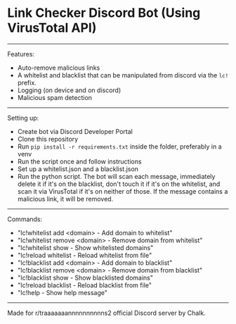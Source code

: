 # Link Checker Discord Bot (Using VirusTotal API)

----------------------------------------
Features: 
- Auto-remove malicious links
- A whitelist and blacklist that can be manipulated from discord via the `lc!` prefix.
- Logging (on device and on discord)
- Malicious spam detection
----------------------------------------
Setting up:  
- Create bot via Discord Developer Portal
- Clone this repository
- Run `pip install -r requirements.txt` inside the folder, preferably in a venv
- Run the script once and follow instructions
- Set up a whitelist.json and a blacklist.json
- Run the python script. The bot will scan each message, immediately delete it if it's on the blacklist, don't touch it if it's on the whitelist, and scan it via VirusTotal if it's on neither of those. If the message contains a malicious link, it will be removed.  
----------------------------------------
Commands:
- "lc!whitelist add \<domain>    - Add domain to whitelist"  
- "lc!whitelist remove \<domain> - Remove domain from whitelist"  
- "lc!whitelist show            - Show whitelisted domains"  
- "lc!reload whitelist          - Reload whitelist from file"  
- "lc!blacklist add \<domain>    - Add domain to blacklist"  
- "lc!blacklist remove \<domain> - Remove domain from blacklist"  
- "lc!blacklist show            - Show blacklisted domains"  
- "lc!reload blacklist          - Reload blacklist from file"  
- "lc!help                      - Show help message"  
----------------------------------------
Made for r/traaaaaaannnnnnnnnns2 official Discord server by Chalk.
